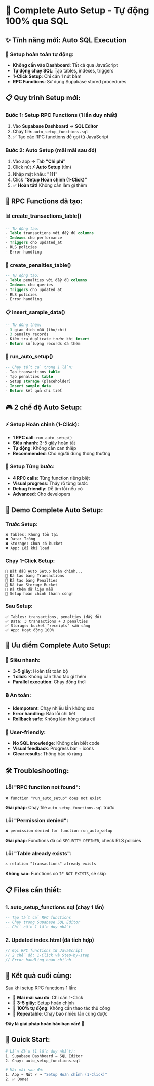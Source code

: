 # 🚀 Complete Auto Setup - Tự động 100% qua SQL

## ✨ **Tính năng mới: Auto SQL Execution**

### **🎯 Setup hoàn toàn tự động:**
- **Không cần vào Dashboard**: Tất cả qua JavaScript
- **Tự động chạy SQL**: Tạo tables, indexes, triggers
- **1-Click Setup**: Chỉ cần 1 nút bấm
- **RPC Functions**: Sử dụng Supabase stored procedures

## 📋 **Quy trình Setup mới:**

### **Bước 1: Setup RPC Functions (1 lần duy nhất)**
1. Vào **Supabase Dashboard** → **SQL Editor**
2. Chạy file: `auto_setup_functions.sql`
3. ✅ Tạo các RPC functions để gọi từ JavaScript

### **Bước 2: Auto Setup (mãi mãi sau đó)**
1. Vào app → Tab **"Chi phí"**
2. Click nút **⚡ Auto Setup** (tím)
3. Nhập mật khẩu: **"111"**
4. Click **"Setup Hoàn chỉnh (1-Click)"**
5. ✅ **Hoàn tất!** Không cần làm gì thêm

## 🔧 **RPC Functions đã tạo:**

### **📊 create_transactions_table()**
```sql
-- Tự động tạo:
- Table transactions với đầy đủ columns
- Indexes cho performance
- Triggers cho updated_at
- RLS policies
- Error handling
```

### **🚫 create_penalties_table()**
```sql
-- Tự động tạo:
- Table penalties với đầy đủ columns  
- Indexes cho queries
- Triggers cho updated_at
- RLS policies
- Error handling
```

### **📋 insert_sample_data()**
```sql
-- Tự động thêm:
- 3 giao dịch mẫu (thu/chi)
- 3 penalty records
- Kiểm tra duplicate trước khi insert
- Return số lượng records đã thêm
```

### **🚀 run_auto_setup()**
```sql
-- Chạy tất cả trong 1 lần:
- Tạo transactions table
- Tạo penalties table  
- Setup storage (placeholder)
- Insert sample data
- Return kết quả chi tiết
```

## 🎮 **2 chế độ Auto Setup:**

### **⚡ Setup Hoàn chỉnh (1-Click):**
- **1 RPC call**: `run_auto_setup()`
- **Siêu nhanh**: 3-5 giây hoàn tất
- **Tự động**: Không cần can thiệp
- **Recommended**: Cho người dùng thông thường

### **🔧 Setup Từng bước:**
- **4 RPC calls**: Từng function riêng biệt
- **Visual progress**: Thấy rõ từng bước
- **Debug friendly**: Dễ tìm lỗi nếu có
- **Advanced**: Cho developers

## 📱 **Demo Complete Auto Setup:**

### **Trước Setup:**
```
❌ Tables: Không tồn tại
❌ Data: Trống
❌ Storage: Chưa có bucket
❌ App: Lỗi khi load
```

### **Chạy 1-Click Setup:**
```
🔄 Bắt đầu Auto Setup hoàn chỉnh...
🔄 Đã tạo bảng Transactions
🔄 Đã tạo bảng Penalties  
🔄 Đã tạo Storage Bucket
🔄 Đã thêm dữ liệu mẫu
🎉 Setup hoàn chỉnh thành công!
```

### **Sau Setup:**
```
✅ Tables: transactions, penalties (đầy đủ)
✅ Data: 3 transactions + 3 penalties
✅ Storage: bucket "receipts" sẵn sàng
✅ App: Hoạt động 100%
```

## 🎯 **Ưu điểm Complete Auto Setup:**

### **🚀 Siêu nhanh:**
- **3-5 giây**: Hoàn tất toàn bộ
- **1 click**: Không cần thao tác gì thêm
- **Parallel execution**: Chạy đồng thời

### **🔒 An toàn:**
- **Idempotent**: Chạy nhiều lần không sao
- **Error handling**: Báo lỗi chi tiết
- **Rollback safe**: Không làm hỏng data cũ

### **📱 User-friendly:**
- **No SQL knowledge**: Không cần biết code
- **Visual feedback**: Progress bar + icons
- **Clear results**: Thông báo rõ ràng

## 🛠️ **Troubleshooting:**

### **Lỗi "RPC function not found":**
```
❌ function "run_auto_setup" does not exist
```
**Giải pháp:** Chạy file `auto_setup_functions.sql` trước

### **Lỗi "Permission denied":**
```
❌ permission denied for function run_auto_setup
```
**Giải pháp:** Functions đã có `SECURITY DEFINER`, check RLS policies

### **Lỗi "Table already exists":**
```
⚠️ relation "transactions" already exists
```
**Không sao:** Functions có `IF NOT EXISTS`, sẽ skip

## 📋 **Files cần thiết:**

### **1. auto_setup_functions.sql** (chạy 1 lần)
```sql
-- Tạo tất cả RPC functions
-- Chạy trong Supabase SQL Editor
-- Chỉ cần 1 lần duy nhất
```

### **2. Updated index.html** (đã tích hợp)
```javascript
// Gọi RPC functions từ JavaScript
// 2 chế độ: 1-Click và Step-by-step
// Error handling hoàn chỉnh
```

## 🎉 **Kết quả cuối cùng:**

Sau khi setup RPC functions 1 lần:
- 🎯 **Mãi mãi sau đó**: Chỉ cần 1-Click
- 🚀 **3-5 giây**: Setup hoàn chỉnh
- 💯 **100% tự động**: Không cần thao tác thủ công
- 🔄 **Repeatable**: Chạy bao nhiêu lần cũng được

**Đây là giải pháp hoàn hảo bạn cần! 🏓**

## 🚀 **Quick Start:**

```bash
# Lần đầu (1 lần duy nhất):
1. Supabase Dashboard → SQL Editor
2. Chạy: auto_setup_functions.sql

# Mãi mãi sau đó:
1. App → Nút ⚡ → "Setup Hoàn chỉnh (1-Click)"
2. ✅ Done!
```
